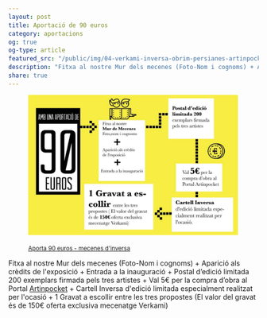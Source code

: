 ```yaml
---
layout: post
title: Aportació de 90 euros
category: aportacions
og: true
og-type: article
featured_src: "/public/img/04-verkami-inversa-obrim-persianes-artinpocket-90euros.jpg"
description: "Fitxa al nostre Mur dels mecenes (Foto-Nom i cognoms) + Aparició als crèdits de l'exposició + Entrada a la inauguració + Postal d’edició limitada 200 exemplars firmada pels tres artistes + Val 5€ per la compra d’obra al Portal Artinpocket + Cartell Inversa d'edició limitada especialment realitzat per l'ocasió + 1 Gravat a escollir entre les tres propostes (El valor del gravat és de 150€ oferta exclusiva mecenatge Verkami)"
share: true
---
```


<figure class="text-center">
	<a href="http://www.verkami.com/projects/11057-inversa-obrim-persianes/contribute/select/72341/login" title="Aporta 90 euros - mecenes d'inversa"><img src="/public/img/04-verkami-inversa-obrim-persianes-artinpocket-90euros.jpg" alt="Aportació de 90 euros - mecenes d'inversa" title="Aportació de 90 euros - mecenes d'inversa"></a>
	<figcaption>
		<p><small><i class="fa fa-credit-card"></i> <a href="http://www.verkami.com/projects/11057-inversa-obrim-persianes/contribute/select/72341/login" title="Aporta 90 euros - mecenes d'inversa">Aporta 90 euros - mecenes d'inversa</a></small></p>
	</figcaption>
</figure>

<!--more-->

Fitxa al nostre Mur dels mecenes (Foto-Nom i cognoms) + Aparició als crèdits de l'exposició + Entrada a la inauguració + Postal d’edició limitada 200 exemplars firmada pels tres artistes + Val 5€ per la compra d’obra al Portal [Artinpocket](http://www.artinpocekt.cat/) + Cartell Inversa d'edició limitada especialment realitzat per l'ocasió + 1 Gravat a escollir entre les tres propostes (El valor del gravat és de 150€ oferta exclusiva mecenatge Verkami) 